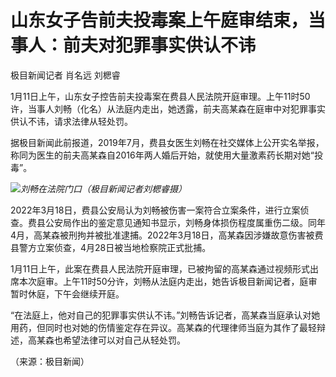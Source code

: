 # 山东女子告前夫投毒案上午庭审结束，当事人：前夫对犯罪事实供认不讳

极目新闻记者 肖名远 刘楒睿

1月11日上午，山东女子控告前夫投毒案在费县人民法院开庭审理。上午11时50许，当事人刘畅（化名）从法庭内走出，她透露，前夫高某森在庭审中对犯罪事实供认不讳，请求法律从轻处罚。

据极目新闻此前报道，2019年7月，费县女医生刘畅在社交媒体上公开实名举报，称同为医生的前夫高某森自2016年两人婚后开始，就使用大量激素药长期对她“投毒”。

![](https://inews.gtimg.com/newsapp_bt/0/15604703606/1000)_刘畅在法院门口（极目新闻记者刘楒睿摄）_

2022年3月18日，费县公安局认为刘畅被伤害一案符合立案条件，进行立案侦查。费县公安局作出的鉴定意见通知书显示，刘畅身体损伤程度属重伤二级。同年4月，高某森被刑拘并被批准逮捕。2022年3月18日，高某森因涉嫌故意伤害被费县警方立案侦查，4月28日被当地检察院正式批捕。

1月11日上午，此案在费县人民法院开庭审理，已被拘留的高某森通过视频形式出席本次庭审。上午11时50分许，刘畅从法庭内走出，她告诉极目新闻记者，庭审暂时休庭，下午会继续开庭。

“在法庭上，他对自己的犯罪事实供认不讳。”刘畅告诉记者，高某森当庭承认对她用药，但同时也对她的伤情鉴定存在异议。高某森的代理律师当庭为其作了最轻辩述，高某森也希望法律可以对自己从轻处罚。

（来源：极目新闻）

